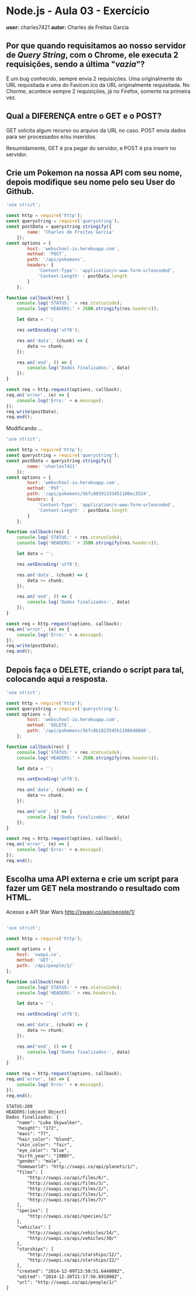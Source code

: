 # Node.js - Aula 03 - Exercício
**user:** charles7421
**autor:** Charles de Freitas Garcia

## Por que quando requisitamos ao nosso servidor de *Query String*, **com o Chrome**, ele executa 2 requisições, sendo a última "*vazia*"?

É um bug conhecido, sempre envia 2 requisições. Uma originalmente do URL requisitada e uma do Favicon.ico da URL originalmente requisitada. No Chorme, acontece sempre 2 requisições, já no Firefox, somente na primeira vez.

## Qual a DIFERENÇA entre o GET e o POST?

GET solicita algum recurso ou arquivo da URL no caso.
POST envia dados para ser processados e/ou inseridos.

Resumidamente, GET é pra pegar do servidor, e POST é pra inserir no servidor.

## Crie um Pokemon na nossa API com seu nome, depois modifique seu nome pelo seu User do Github.


```js
'use strict';

const http = require('http');
const querystring = require('querystring');
const postData = querystring.stringify({
		name: 'Charles de Freitas Garcia'
	});
const options = {
		host: 'webschool-io.herokuapp.com',
		method: 'POST',
		path: '/api/pokemons',
		headers: {
			'Content-Type': 'application/x-www-form-urlencoded',
			'Content-Length' : postData.length
		}
	};

function callback(res) {
	console.log('STATUS:' + res.statusCode);
	console.log('HEADERS:' + JSON.stringify(res.headers));

	let data = '';

	res.setEncoding('utf8');

	res.on('data', (chunk) => {
		data += chunk;
	});

	res.on('end', () => {
		console.log('Dados finalizados:', data)
	});
}

const req = http.request(options, callback);
req.on('error', (e) => {
	console.log('Erro:' + e.message);
});
req.write(postData);
req.end();
```

Modificando ...

```js
'use strict';

const http = require('http');
const querystring = require('querystring');
const postData = querystring.stringify({
		name: 'charles7421'
	});
const options = {
		host: 'webschool-io.herokuapp.com',
		method: 'PUT',
		path: '/api/pokemons/56fc80391333451100ec3524',
		headers: {
			'Content-Type': 'application/x-www-form-urlencoded',
			'Content-Length' : postData.length
		}
	};

function callback(res) {
	console.log('STATUS:' + res.statusCode);
	console.log('HEADERS:' + JSON.stringify(res.headers));

	let data = '';

	res.setEncoding('utf8');

	res.on('data', (chunk) => {
		data += chunk;
	});

	res.on('end', () => {
		console.log('Dados finalizados:', data)
	});
}

const req = http.request(options, callback);
req.on('error', (e) => {
	console.log('Erro:' + e.message);
});
req.write(postData);
req.end();

```

## **Depois faça o DELETE**, criando o script para tal, colocando aqui a resposta.

```js
'use strict';

const http = require('http');
const querystring = require('querystring');
const options = {
		host: 'webschool-io.herokuapp.com',
		method: 'DELETE',
		path: '/api/pokemons/56fc8b1823545b11006d8868',
	};

function callback(res) {
	console.log('STATUS:' + res.statusCode);
	console.log('HEADERS:' + JSON.stringify(res.headers));

	let data = '';

	res.setEncoding('utf8');

	res.on('data', (chunk) => {
		data += chunk;
	});

	res.on('end', () => {
		console.log('Dados finalizados:', data)
	});
}

const req = http.request(options, callback);
req.on('error', (e) => {
	console.log('Erro:' + e.message);
});
req.end();
```

## Escolha uma **API externa** e crie um script para fazer um GET nela **mostrando o resultado com HTML**.

Acesso a API Star Wars
http://swapi.co/api/people/1/


```js

'use strict';

const http = require('http');

const options = {
	host: 'swapi.co',
	method: 'GET',
	path: '/api/people/1/'
};

function callback(res) {
	console.log('STATUS:' + res.statusCode);
	console.log('HEADERS:' + res.headers);

	let data = '';

	res.setEncoding('utf8');

	res.on('data', (chunk) => {
		data += chunk;
	});

	res.on('end', () => {
		console.log('Dados finalizados:', data)
	});
}

const req = http.request(options, callback);
req.on('error', (e) => {
	console.log('Erro:' + e.message);
});
req.end();

```

```html
STATUS:200
HEADERS:[object Object]
Dados finalizados: {
    "name": "Luke Skywalker",
    "height": "172",
    "mass": "77",
    "hair_color": "blond",
    "skin_color": "fair",
    "eye_color": "blue",
    "birth_year": "19BBY",
    "gender": "male",
    "homeworld": "http://swapi.co/api/planets/1/",
    "films": [
        "http://swapi.co/api/films/6/",
        "http://swapi.co/api/films/3/",
        "http://swapi.co/api/films/2/",
        "http://swapi.co/api/films/1/",
        "http://swapi.co/api/films/7/"
    ],
    "species": [
        "http://swapi.co/api/species/1/"
    ],
    "vehicles": [
        "http://swapi.co/api/vehicles/14/",
        "http://swapi.co/api/vehicles/30/"
    ],
    "starships": [
        "http://swapi.co/api/starships/12/",
        "http://swapi.co/api/starships/22/"
    ],
    "created": "2014-12-09T13:50:51.644000Z",
    "edited": "2014-12-20T21:17:56.891000Z",
    "url": "http://swapi.co/api/people/1/"
}

```
